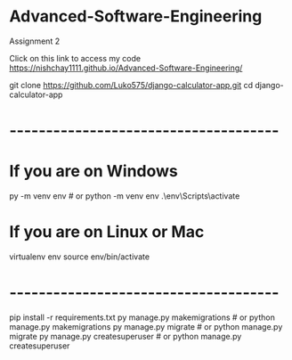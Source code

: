 # Advanced-Software-Engineering
Assignment 2

Click on this link to access my code https://nishchay1111.github.io/Advanced-Software-Engineering/


git clone https://github.com/Luko575/django-calculator-app.git
cd django-calculator-app

# -------------------------------------
# If you are on Windows
py -m venv env # or python -m venv env
.\env\Scripts\activate

# If you are on Linux or Mac
virtualenv env
source env/bin/activate
# -------------------------------------

pip install -r requirements.txt
py manage.py makemigrations # or python manage.py makemigrations
py manage.py migrate # or python manage.py migrate
py manage.py createsuperuser # or python manage.py createsuperuser
